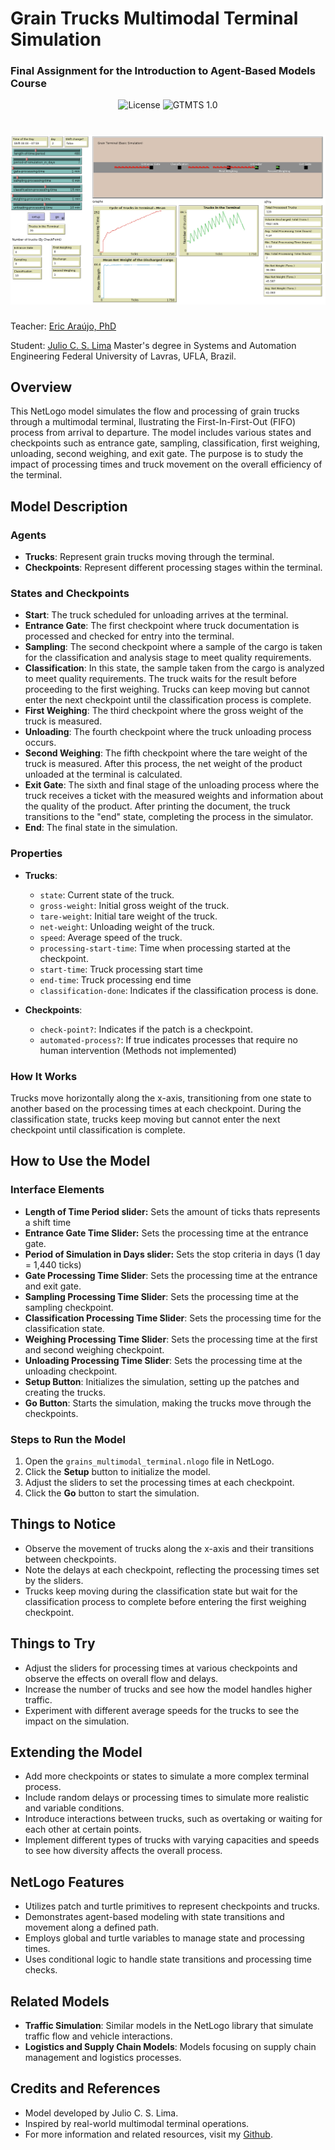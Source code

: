 # Grain Trucks Multimodal Terminal Simulation
### Final Assignment for the Introduction to Agent-Based Models Course

<p align="center">
  <img alt="License" src="https://img.shields.io/static/v1?label=license&message=MIT&color=8257E5&labelColor=000000">

 <img src="https://img.shields.io/static/v1?label=SDS&message=4.0&color=8257E5&labelColor=000000" alt="GTMTS 1.0" />
</p>

<h1 align="center">
  <img alt="GTMTS 4.0" title="Grain Trucks Multimodal Terminal Basic Simulation" src="https://github.com/juliocslima/introduction-to-abms-final-assignment/blob/main/images/grain_terminal_basic_simulation.png" />
</h1>

Teacher: 
[Eric Araújo, PhD](https://orcid.org/0000-0003-4263-9075)

Student: 
[Julio C. S. Lima](http://lattes.cnpq.br/2520521178972799)
Master's degree in Systems and Automation Engineering
Federal University of Lavras, UFLA, Brazil.

## Overview

This NetLogo model simulates the flow and processing of grain trucks through a multimodal terminal, llustrating the First-In-First-Out (FIFO) process from arrival to departure. The model includes various states and checkpoints such as entrance gate, sampling, classification, first weighing, unloading, second weighing, and exit gate. The purpose is to study the impact of processing times and truck movement on the overall efficiency of the terminal.

## Model Description

### Agents

- **Trucks**: Represent grain trucks moving through the terminal.
- **Checkpoints**: Represent different processing stages within the terminal.

### States and Checkpoints

- **Start**: The truck scheduled for unloading arrives at the terminal.
- **Entrance Gate**: The first checkpoint where truck documentation is processed and checked for entry into the terminal.
- **Sampling**: The second checkpoint where a sample of the cargo is taken for the classification and analysis stage to meet quality requirements.
- **Classification**: In this state, the sample taken from the cargo is analyzed to meet quality requirements. The truck waits for the result before proceeding to the first weighing. Trucks can keep moving but cannot enter the next checkpoint until the classification process is complete.
- **First Weighing**: The third checkpoint where the gross weight of the truck is measured.
- **Unloading**: The fourth checkpoint where the truck unloading process occurs.
- **Second Weighing**: The fifth checkpoint where the tare weight of the truck is measured. After this process, the net weight of the product unloaded at the terminal is calculated.
- **Exit Gate**: The sixth and final stage of the unloading process where the truck receives a ticket with the measured weights and information about the quality of the product. After printing the document, the truck transitions to the "end" state, completing the process in the simulator.
- **End**: The final state in the simulation.

### Properties

- **Trucks**:
  - `state`: Current state of the truck.
  - `gross-weight`: Initial gross weight of the truck.
  - `tare-weight`: Initial tare weight of the truck.
  - `net-weight`: Unloading weight of the truck.
  - `speed`: Average speed of the truck.
  - `processing-start-time`: Time when processing started at the checkpoint.
  - `start-time`: Truck processing start time
  - `end-time`: Truck processing end time
  - `classification-done`: Indicates if the classification process is done.
  
- **Checkpoints**:
  - `check-point?`: Indicates if the patch is a checkpoint.
  - `automated-process?`: If true indicates processes that require no human intervention (Methods not implemented)

### How It Works

Trucks move horizontally along the x-axis, transitioning from one state to another based on the processing times at each checkpoint. During the classification state, trucks keep moving but cannot enter the next checkpoint until classification is complete.

## How to Use the Model

### Interface Elements

- **Length of Time Period slider:** Sets the amount of ticks thats represents a shift time
- **Entrance Gate Time Slider:** Sets the processing time at the entrance gate.
- **Period of Simulation in Days slider:** Sets the stop criteria in days (1 day = 1,440 ticks)
- **Gate Processing Time Slider**: Sets the processing time at the entrance and exit gate.
- **Sampling Processing Time Slider**: Sets the processing time at the sampling checkpoint.
- **Classification Processing Time Slider**: Sets the processing time for the classification state.
- **Weighing Processing Time Slider**: Sets the processing time at the first and second weighing checkpoint.
- **Unloading Processing Time Slider**: Sets the processing time at the unloading checkpoint.
- **Setup Button**: Initializes the simulation, setting up the patches and creating the trucks.
- **Go Button**: Starts the simulation, making the trucks move through the checkpoints.

### Steps to Run the Model

1. Open the `grains_multimodal_terminal.nlogo` file in NetLogo.
2. Click the **Setup** button to initialize the model.
3. Adjust the sliders to set the processing times at each checkpoint.
4. Click the **Go** button to start the simulation.

## Things to Notice

- Observe the movement of trucks along the x-axis and their transitions between checkpoints.
- Note the delays at each checkpoint, reflecting the processing times set by the sliders.
- Trucks keep moving during the classification state but wait for the classification process to complete before entering the first weighing checkpoint.

## Things to Try

- Adjust the sliders for processing times at various checkpoints and observe the effects on overall flow and delays.
- Increase the number of trucks and see how the model handles higher traffic.
- Experiment with different average speeds for the trucks to see the impact on the simulation.

## Extending the Model

- Add more checkpoints or states to simulate a more complex terminal process.
- Include random delays or processing times to simulate more realistic and variable conditions.
- Introduce interactions between trucks, such as overtaking or waiting for each other at certain points.
- Implement different types of trucks with varying capacities and speeds to see how diversity affects the overall process.

## NetLogo Features

- Utilizes patch and turtle primitives to represent checkpoints and trucks.
- Demonstrates agent-based modeling with state transitions and movement along a defined path.
- Employs global and turtle variables to manage state and processing times.
- Uses conditional logic to handle state transitions and processing time checks.

## Related Models

- **Traffic Simulation**: Similar models in the NetLogo library that simulate traffic flow and vehicle interactions.
- **Logistics and Supply Chain Models**: Models focusing on supply chain management and logistics processes.

## Credits and References

- Model developed by Julio C. S. Lima.
- Inspired by real-world multimodal terminal operations.
- For more information and related resources, visit my [Github](https://github.com/juliocslima/introduction-to-abms-final-assignment).

